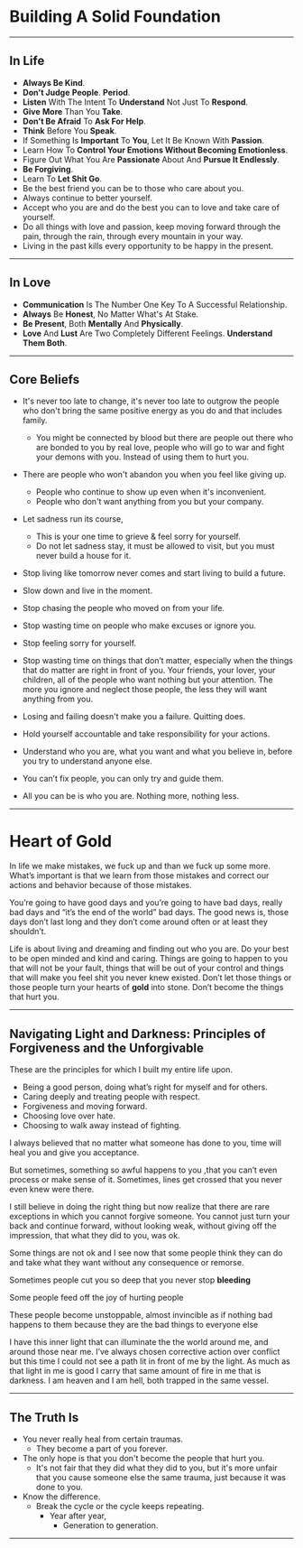 # Building A Solid Foundation

---

## In Life

- **Always Be Kind**.
- **Don't Judge** **People**. **Period**.
- **Listen** With The Intent To **Understand** Not Just To **Respond**.
- **Give** **More** Than You **Take**.
- **Don't Be Afraid** To **Ask For Help**.
- **Think** Before You **Speak**.
- If Something Is **Important** To **You**, Let It Be Known With **Passion**.
- Learn How To **Control Your Emotions Without Becoming Emotionless**.
- Figure Out What You Are **Passionate** About And **Pursue It Endlessly**.
- **Be Forgiving**.
- Learn To **Let Shit Go**.
- Be the best friend you can be to those who care about you.
- Always continue to better yourself.
- Accept who you are and do the best you can to love and take care of yourself.
- Do all things with love and passion, keep moving forward through the pain, through the rain, through every mountain in your way.
- Living in the past kills every opportunity to be happy in the present.

---

## In Love

- **Communication** Is The Number One Key To A Successful Relationship.
- **Always** Be **Honest**, No Matter What's At Stake.
- **Be Present**, Both **Mentally** And **Physically**.
- **Love** And **Lust** Are Two Completely Different Feelings. **Understand Them Both**.

---

## Core Beliefs

- It's never too late to change, it's never too late to outgrow the people who don't bring the same positive energy as you do and that includes family.
    - You might be connected by blood but there are people out there who are bonded to you by real love, people who will go to war and fight your demons with you. Instead of using them to hurt you.
- There are people who won't abandon you when you feel like giving up.
    - People who continue to show up even when it's inconvenient.
    - People who don't want anything from you but your company.
- Let sadness run its course,
	- This is your one time to grieve & feel sorry for yourself.
	- Do not let sadness stay, it must be allowed to visit, but you must never build a house for it.

- Stop living like tomorrow never comes and start living to build a future.
- Slow down and live in the moment.
- Stop chasing the people who moved on from your life.
- Stop wasting time on people who make excuses or ignore you.
- Stop feeling sorry for yourself.
- Stop wasting time on things that don’t matter, especially when the things that do matter are right in front of you. Your friends, your lover, your children, all of the people who want nothing but your attention. The more you ignore and neglect those people, the less they will want anything from you.
- Losing and failing doesn't make you a failure. Quitting does.
- Hold yourself accountable and take responsibility for your actions.
- Understand who you are, what you want and what you believe in, before you try to understand anyone else.
- You can’t fix people, you can only try and guide them.
- All you can be is who you are. Nothing more, nothing less.

---

# Heart of Gold

In life we make mistakes, we fuck up and than we fuck up some more. What’s important is that we learn from those mistakes and correct our actions and behavior because of those mistakes.

You’re going to have good days and you’re going to have bad days, really bad days and “it’s the end of the world” bad days. The good news is, those days don’t last long and they don’t come around often or at least they shouldn’t.

Life is about living and dreaming and finding out who you are. Do your best to be open minded and kind and caring. Things are going to happen to you that will not be your fault, things that will be out of your control and things that will make you feel shit you never knew existed. Don’t let those things or those people turn your hearts of **gold** into stone. Don’t become the things that hurt you.

---

## Navigating Light and Darkness: Principles of Forgiveness and the Unforgivable


These are the principles for which I built my entire life upon.

- Being a good person, doing what’s right for myself and for others.
- Caring deeply and treating people with respect.
- Forgiveness and moving forward.
- Choosing love over hate.
- Choosing to walk away instead of fighting.

I always believed that no matter what someone has done to you, time will heal you and give you acceptance.

But sometimes, something so awful happens to you ,that you can’t even process or make sense of it. Sometimes, lines get crossed that you never even knew were there.

I still believe in doing the right thing but now realize that there are rare exceptions in which you cannot forgive someone. You cannot just turn your back and continue forward, without looking weak, without giving off the impression, that what they did to you, was ok.

Some things are not ok and I see now that some people think they can do and take what they want without any consequence or remorse.

Sometimes people cut you so deep that you never stop **bleeding**

Some people feed off the joy of hurting people

These people become unstoppable, almost invincible as if nothing bad happens to them because they are the bad things to everyone else

I have this inner light that can illuminate the the world around me, and around those near me. I’ve always chosen corrective action over conflict but this time I could not see a path lit in front of me by the light. As much as that light in me is good I carry that same amount of fire in me that is darkness. I am heaven and I am hell, both trapped in the same vessel.

---

## **The Truth Is**


- You never really heal from certain traumas.
	- They become a part of you forever.
- The only hope is that you don't become the people that hurt you.
	- It's not fair that they did what they did to you, but it's more unfair that you cause someone else the same trauma, just because it was done to you.
- Know the difference.
	- Break the cycle or the cycle keeps repeating.
		- Year after year,
			- Generation to generation.

---